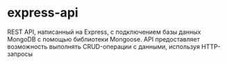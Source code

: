 # express-api
REST API, написанный на Express, с подключением базы данных MongoDB с помощью библиотеки Mongoose. API предоставляет возможность выполнять CRUD-операции с данными, используя HTTP-запросы
